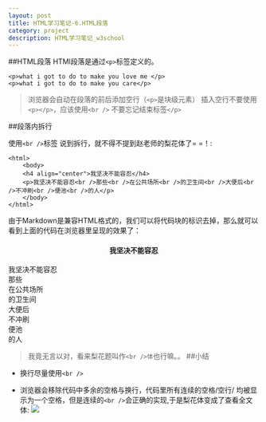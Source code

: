 ```yaml
---
layout: post
title: HTML学习笔记-6.HTML段落
category: project
description: HTML学习笔记_w3school
---
```

##HTML段落
HTMl段落是通过`<p>`标签定义的。

    <p>what i got to do to make you love me </p>
    <p>what i got to do to make you care</p>

> 浏览器会自动在段落的前后添加空行（`<p>`是块级元素）
> 插入空行不要使用`<p></p>`，应该使用`<br />`
> 不要忘记结束标签`</p>`

##段落内拆行

使用`<br />`标签
说到拆行，就不得不提到赵老师的梨花体了= =！:

    <html>
        <body>
        <h4 align="center">我坚决不能容忍</h4>
        <p>我坚决不能容忍<br />那些<br />在公共场所<br />的卫生间<br />大便后<br />不冲刷<br />便池<br />的人</p>
        </body>
    </html>
由于Markdown是兼容HTML格式的，我们可以将代码块的标识去掉，那么就可以看到上面的代码在浏览器里呈现的效果了：
<html>
        <body>
        <h4 align="center">我坚决不能容忍</h4>
        <p>我坚决不能容忍<br />那些<br />在公共场所<br />的卫生间<br />大便后<br />不冲刷<br />便池<br />的人</p>
        </body>
</html>

> 我竟无言以对，看来梨花题叫作`<br />体`也行嘛。。
##小结

* 换行尽量使用`<br />`

* 浏览器会移除代码中多余的空格与换行，代码里所有连续的空格/空行/ 均被显示为一个空格，但是连续的`<br />`会正确的实现,于是梨花体变成了查看全文体:
![](http://7xrabv.com1.z0.glb.clouddn.com/br.jpg)
